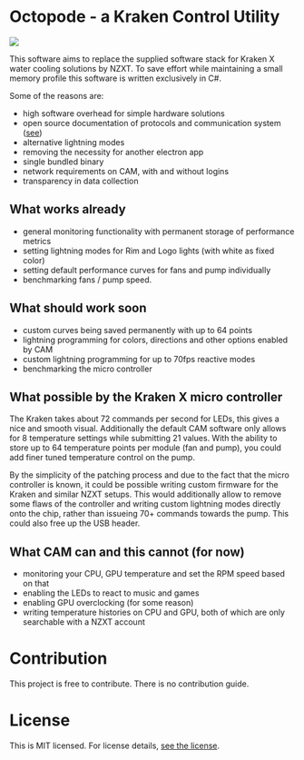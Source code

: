 # Octopode - a Kraken Control Utility

![][1]

This software aims to replace the supplied software stack for Kraken X water
cooling solutions by NZXT. To save effort while maintaining a small memory
profile this software is written exclusively in C#.

Some of the reasons are:
- high software overhead for simple hardware solutions
- open source documentation of protocols and communication system ([see][2])
- alternative lightning modes
- removing the necessity for another electron app
- single bundled binary
- network requirements on CAM, with and without logins
- transparency in data collection

## What works already

- general monitoring functionality with permanent storage of performance metrics
- setting lightning modes for Rim and Logo lights (with white as fixed color)
- setting default performance curves for fans and pump individually
- benchmarking fans / pump speed. 

## What should work soon

- custom curves being saved permanently with up to 64 points
- lightning programming for colors, directions and other options enabled by CAM
- custom lightning programming for up to 70fps reactive modes
- benchmarking the micro controller

## What possible by the Kraken X micro controller

The Kraken takes about 72 commands per second for LEDs, this gives a nice and
smooth visual. Additionally the default CAM software only allows for 8
temperature settings while submitting 21 values. With the ability to store up
to 64 temperature points per module (fan and pump), you could add finer tuned
temperature control on the pump.

By the simplicity of the patching process and due to the fact that the micro
controller is known, it could be possible writing custom firmware for the Kraken
and similar NZXT setups. This would additionally allow to remove some flaws of
the controller and writing custom lightning modes directly onto the chip, rather
than issueing 70+ commands towards the pump. This could also free up the USB
header.

## What CAM can and this cannot (for now)

- monitoring your CPU, GPU temperature and set the RPM speed based on that
- enabling the LEDs to react to music and games
- enabling GPU overclocking (for some reason)
- writing temperature histories on CPU and GPU, both of which are only
  searchable with a NZXT account

# Contribution

This project is free to contribute. There is no contribution guide.

# License

This is MIT licensed. For license details, [see the license][3].

[1]: docs/octopode.png
[2]: PROTOCOL.md
[3]: LICENSE
